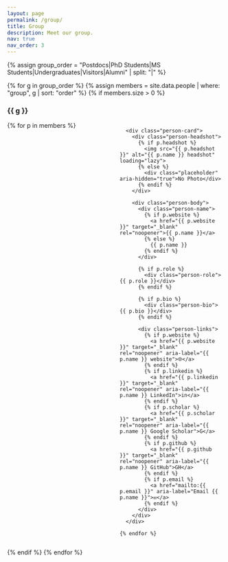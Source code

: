 ```yaml
---
layout: page
permalink: /group/
title: Group
description: Meet our group.
nav: true
nav_order: 3
---
```


{% assign group_order = "Postdocs|PhD Students|MS Students|Undergraduates|Visitors|Alumni" | split: "|" %}

{% for g in group_order %}
  {% assign members = site.data.people | where: "group", g | sort: "order" %}
  {% if members.size > 0 %}
  ### {{ g }}

  <div class="people-grid">
    {% for p in members %}

      <div class="person-card">
        <div class="person-headshot">
          {% if p.headshot %}
            <img src="{{ p.headshot }}" alt="{{ p.name }} headshot" loading="lazy">
          {% else %}
            <div class="placeholder" aria-hidden="true">No Photo</div>
          {% endif %}
        </div>

        <div class="person-body">
          <div class="person-name">
            {% if p.website %}
              <a href="{{ p.website }}" target="_blank" rel="noopener">{{ p.name }}</a>
            {% else %}
              {{ p.name }}
            {% endif %}
          </div>

          {% if p.role %}
            <div class="person-role">{{ p.role }}</div>
          {% endif %}

          {% if p.bio %}
            <div class="person-bio">{{ p.bio }}</div>
          {% endif %}

          <div class="person-links">
            {% if p.website %}
              <a href="{{ p.website }}" target="_blank" rel="noopener" aria-label="{{ p.name }} website">🌐</a>
            {% endif %}
            {% if p.linkedin %}
              <a href="{{ p.linkedin }}" target="_blank" rel="noopener" aria-label="{{ p.name }} LinkedIn">in</a>
            {% endif %}
            {% if p.scholar %}
              <a href="{{ p.scholar }}" target="_blank" rel="noopener" aria-label="{{ p.name }} Google Scholar">G</a>
            {% endif %}
            {% if p.github %}
              <a href="{{ p.github }}" target="_blank" rel="noopener" aria-label="{{ p.name }} GitHub">GH</a>
            {% endif %}
            {% if p.email %}
              <a href="mailto:{{ p.email }}" aria-label="Email {{ p.name }}">✉️</a>
            {% endif %}
          </div>
        </div>
      </div>

    {% endfor %}
  </div>

  {% endif %}
{% endfor %}

<style>
/* Minimal, Folio-friendly styling */
.people-grid {
  display: grid;
  grid-template-columns: repeat(auto-fill, minmax(240px, 1fr));
  grid-gap: 1.25rem;
  margin-top: 0.5rem;
}
.person-card {
  display: grid;
  grid-template-rows: auto 1fr;
  gap: 0.6rem;
  padding: 1rem;
  border: 1px solid var(--border, #e5e7eb);
  border-radius: 0.75rem;
  background: var(--card, #fff);
}
.person-headshot img {
  width: 100%;
  height: 240px;
  object-fit: cover;
  border-radius: 0.5rem;
}
.person-headshot .placeholder {
  width: 100%;
  height: 240px;
  display: grid;
  place-items: center;
  background: #f3f4f6;
  color: #6b7280;
  border-radius: 0.5rem;
  font-size: 0.9rem;
}
.person-name {
  font-weight: 600;
  font-size: 1.05rem;
  line-height: 1.2;
  margin-bottom: 0.15rem;
}
.person-role {
  color: #6b7280;
  font-size: 0.95rem;
  margin-bottom: 0.4rem;
}
.person-bio {
  font-size: 0.95rem;
  line-height: 1.4;
  margin-bottom: 0.5rem;
}
.person-links a {
  display: inline-block;
  margin-right: 0.5rem;
  text-decoration: none;
  font-weight: 600;
  border-bottom: 1px solid transparent;
}
.person-links a:hover { border-color: currentColor; }
</style>

